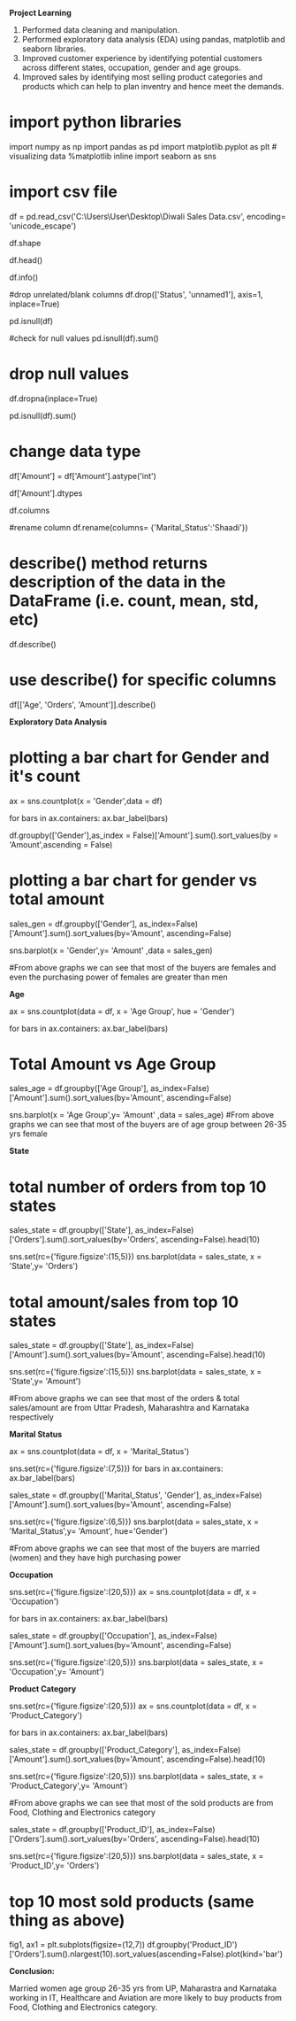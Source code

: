 **Project Learning**

1. Performed data cleaning and manipulation.
2. Performed exploratory data analysis (EDA) using pandas, matplotlib and seaborn libraries.
3. Improved customer experience by identifying potential customers across different states, occupation, gender and age groups.
4. Improved sales by identifying most selling product categories and products which can help to plan inventry and hence meet the demands.

# import python libraries

import numpy as np 
import pandas as pd 
import matplotlib.pyplot as plt # visualizing data
%matplotlib inline
import seaborn as sns

# import csv file
df = pd.read_csv('C:\\Users\\User\\Desktop\\Diwali Sales Data.csv', encoding= 'unicode_escape')

df.shape

df.head()

df.info()

#drop unrelated/blank columns
df.drop(['Status', 'unnamed1'], axis=1, inplace=True)

pd.isnull(df)

#check for null values
pd.isnull(df).sum()

# drop null values
df.dropna(inplace=True)



pd.isnull(df).sum()

# change data type
df['Amount'] = df['Amount'].astype('int')

df['Amount'].dtypes

df.columns

#rename column
df.rename(columns= {'Marital_Status':'Shaadi'})

# describe() method returns description of the data in the DataFrame (i.e. count, mean, std, etc)
df.describe()

# use describe() for specific columns
df[['Age', 'Orders', 'Amount']].describe()

**Exploratory Data Analysis**

# plotting a bar chart for Gender and it's count

ax = sns.countplot(x = 'Gender',data = df)

for bars in ax.containers:
    ax.bar_label(bars)

df.groupby(['Gender'],as_index = False)['Amount'].sum().sort_values(by = 'Amount',ascending = False)

# plotting a bar chart for gender vs total amount

sales_gen = df.groupby(['Gender'], as_index=False)['Amount'].sum().sort_values(by='Amount', ascending=False)

sns.barplot(x = 'Gender',y= 'Amount' ,data = sales_gen)

#From above graphs we can see that most of the buyers are females and even the purchasing power of females are greater than men

**Age**

ax = sns.countplot(data = df, x = 'Age Group', hue = 'Gender')

for bars in ax.containers:
    ax.bar_label(bars)

# Total Amount vs Age Group
sales_age = df.groupby(['Age Group'], as_index=False)['Amount'].sum().sort_values(by='Amount', ascending=False)

sns.barplot(x = 'Age Group',y= 'Amount' ,data = sales_age)
#From above graphs we can see that most of the buyers are of age group between 26-35 yrs female

**State**

# total number of orders from top 10 states

sales_state = df.groupby(['State'], as_index=False)['Orders'].sum().sort_values(by='Orders', ascending=False).head(10)

sns.set(rc={'figure.figsize':(15,5)})
sns.barplot(data = sales_state, x = 'State',y= 'Orders')

# total amount/sales from top 10 states

sales_state = df.groupby(['State'], as_index=False)['Amount'].sum().sort_values(by='Amount', ascending=False).head(10)

sns.set(rc={'figure.figsize':(15,5)})
sns.barplot(data = sales_state, x = 'State',y= 'Amount')

#From above graphs we can see that most of the orders & total sales/amount are from Uttar Pradesh, Maharashtra and Karnataka respectively

**Marital Status**

ax = sns.countplot(data = df, x = 'Marital_Status')

sns.set(rc={'figure.figsize':(7,5)})
for bars in ax.containers:
    ax.bar_label(bars)

sales_state = df.groupby(['Marital_Status', 'Gender'], as_index=False)['Amount'].sum().sort_values(by='Amount', ascending=False)

sns.set(rc={'figure.figsize':(6,5)})
sns.barplot(data = sales_state, x = 'Marital_Status',y= 'Amount', hue='Gender')

#From above graphs we can see that most of the buyers are married (women) and they have high purchasing power

**Occupation**

sns.set(rc={'figure.figsize':(20,5)})
ax = sns.countplot(data = df, x = 'Occupation')

for bars in ax.containers:
    ax.bar_label(bars)

sales_state = df.groupby(['Occupation'], as_index=False)['Amount'].sum().sort_values(by='Amount', ascending=False)

sns.set(rc={'figure.figsize':(20,5)})
sns.barplot(data = sales_state, x = 'Occupation',y= 'Amount')

**Product Category**

sns.set(rc={'figure.figsize':(20,5)})
ax = sns.countplot(data = df, x = 'Product_Category')

for bars in ax.containers:
    ax.bar_label(bars)

sales_state = df.groupby(['Product_Category'], as_index=False)['Amount'].sum().sort_values(by='Amount', ascending=False).head(10)

sns.set(rc={'figure.figsize':(20,5)})
sns.barplot(data = sales_state, x = 'Product_Category',y= 'Amount')

#From above graphs we can see that most of the sold products are from Food, Clothing and Electronics category

sales_state = df.groupby(['Product_ID'], as_index=False)['Orders'].sum().sort_values(by='Orders', ascending=False).head(10)

sns.set(rc={'figure.figsize':(20,5)})
sns.barplot(data = sales_state, x = 'Product_ID',y= 'Orders')

# top 10 most sold products (same thing as above)

fig1, ax1 = plt.subplots(figsize=(12,7))
df.groupby('Product_ID')['Orders'].sum().nlargest(10).sort_values(ascending=False).plot(kind='bar')

**Conclusion:**

Married women age group 26-35 yrs from UP, Maharastra and Karnataka working in IT, Healthcare and Aviation are more likely to buy products from Food, Clothing and Electronics category.

